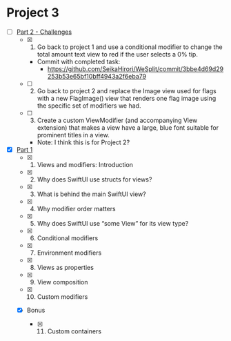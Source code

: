#  Project 3
- [ ] [Part 2 - Challenges](https://www.hackingwithswift.com/books/ios-swiftui/views-and-modifiers-wrap-up)
    - [x] 1. Go back to project 1 and use a conditional modifier to change the total amount text view to red if the user selects a 0% tip.
        - Commit with completed task: 
            - https://github.com/SeikaHirori/WeSplit/commit/3bbe4d69d29253b53e65bf10bff4943a2f6eba79
    - [ ] 2. Go back to project 2 and replace the Image view used for flags with a new FlagImage() view that renders one flag image using the specific set of modifiers we had.
    - [ ] 3. Create a custom ViewModifier (and accompanying View extension) that makes a view have a large, blue font suitable for prominent titles in a view.
        - Note: I think this is for Project 2?

- [x] [Part 1](https://www.hackingwithswift.com/100/swiftui/23)
    - [x] 1. Views and modifiers: Introduction
    - [x] 2. Why does SwiftUI use structs for views?
    - [x] 3. What is behind the main SwiftUI view?
    - [x] 4. Why modifier order matters
    - [x] 5. Why does SwiftUI use “some View” for its view type?
    - [x] 6. Conditional modifiers
    - [x] 7. Environment modifiers
    - [x] 8. Views as properties
    - [x] 9. View composition
    - [x] 10. Custom modifiers
    
    - [x] Bonus
        - [x] 11. Custom containers       
